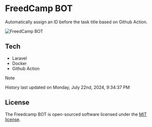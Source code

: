 # FreedCamp BOT

Automatically assign an ID before the task title based on Github Action.

![FreedCamp BOT](https://repository-images.githubusercontent.com/737932867/7d34798b-2680-471c-b089-a78a718d3d6a)

## Tech

- Laravel
- Docker
- Github Action

> [!NOTE]  
> History last updated on Monday, July 22nd, 2024, 9:34:37 PM

## License

The Freedcamp BOT is open-sourced software licensed under the [MIT license](https://opensource.org/licenses/MIT).
